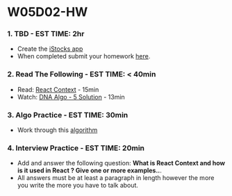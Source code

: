 # W05D02-HW

### 1. TBD - EST TIME: 2hr

- Create the [iStocks app](./istocks.md)
- When completed submit your homework [here](https://docs.google.com/forms/u/3/d/e/1FAIpQLSezWVG8OLr6ZxmRNOwZ6xsoYO5lu_7L1LTWA3X6iclG4iG_Hw/viewform?usp=send_form). 

### 2. Read The Following - EST TIME: < 40min

- Read: [React Context](https://daveceddia.com/usecontext-hook/) - 15min
- Watch: [DNA Algo - 5 Solution](https://www.youtube.com/watch?v=HFFkaEVtIss&t=3s) - 13min

### 3. Algo Practice - EST TIME: 30min

- Work through this [algorithm](w05-d2-algo-hw.md) 

### 4.  Interview Practice - EST TIME: 20min

- Add and answer the following question: **What is React Context and how is it used in React ? Give one or more examples..**.
- All answers must be at least a paragraph in length however the more you write the more you have to talk about.

